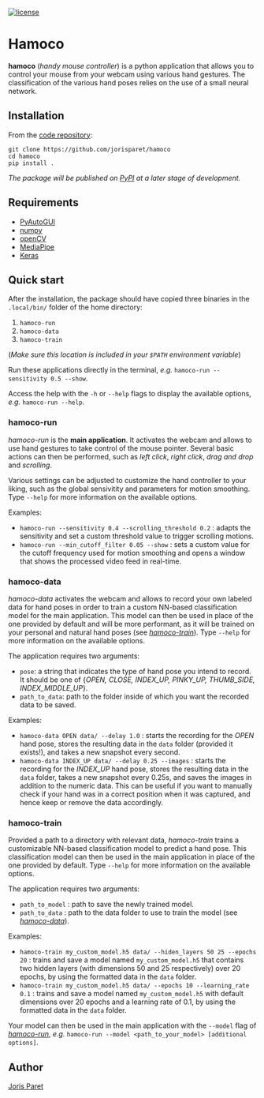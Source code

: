 [![license](https://img.shields.io/pypi/l/partycls.svg)](https://en.wikipedia.org/wiki/GNU_General_Public_License)

# Hamoco

**hamoco** (*handy mouse controller*) is a python application that allows you to control your mouse from your webcam using various hand gestures. The classification of the various hand poses relies on the use of a small neural network.

Installation
------------

From the [code repository](https://github.com/jorisparet/hamoco):

```
git clone https://github.com/jorisparet/hamoco
cd hamoco
pip install .
```

*The package will be published on [PyPI](https://pypi.org/) at a later stage of development.*

Requirements
------------

* [PyAutoGUI](https://pypi.org/project/PyAutoGUI/)
* [numpy](https://pypi.org/project/numpy/)
* [openCV](https://pypi.org/project/opencv-python/)
* [MediaPipe](https://google.github.io/mediapipe/)
* [Keras](https://keras.io/)

Quick start
-----------

After the installation, the package should have copied three binaries in the `.local/bin/` folder of the home directory:
1. `hamoco-run`
2. `hamoco-data`
3. `hamoco-train`

(*Make sure this location is included in your `$PATH` environment variable*)

Run these applications directly in the terminal, *e.g.* `hamoco-run --sensitivity 0.5 --show`.

Access the help with the `-h` or `--help` flags to display the available options, *e.g.* `hamoco-run --help`.

### hamoco-run

*hamoco-run* is the **main application**. It activates the webcam and allows to use hand gestures to take control of the mouse pointer. Several basic actions can then be performed, such as *left click*, *right click*, *drag and drop* and *scrolling*.

Various settings can be adjusted to customize the hand controller to your liking, such as the global sensivitity and parameters for motion smoothing. Type `--help` for more information on the available options.

Examples:

- `hamoco-run --sensitivity 0.4 --scrolling_threshold 0.2` : adapts the sensitivity and set a custom threshold value to trigger scrolling motions.
- `hamoco-run --min_cutoff_filter 0.05 --show` : sets a custom value for the cutoff frequency used for motion smoothing and opens a window that shows the processed video feed in real-time.

### hamoco-data

*hamoco-data* activates the webcam and allows to record your own labeled data for hand poses in order to train a custom NN-based classification model for the main application. This model can then be used in place of the one provided by default and will be more performant, as it will be trained on your personal and natural hand poses (see *[hamoco-train](#hamoco-train)*). Type `--help` for more information on the available options.

The application requires two arguments:
- `pose`: a string that indicates the type of hand pose you intend to record. It should be one of {*OPEN, CLOSE, INDEX_UP, PINKY_UP, THUMB_SIDE, INDEX_MIDDLE_UP*}.
- `path_to_data`: path to the folder inside of which you want the recorded data to be saved.

Examples:
- `hamoco-data OPEN data/ --delay 1.0` : starts the recording for the *OPEN* hand pose, stores the resulting data in the `data` folder (provided it exists!), and takes a new snapshot every second.
- `hamoco-data INDEX_UP data/ --delay 0.25 --images` : starts the recording for the *INDEX_UP* hand pose, stores the resulting data in the `data` folder, takes a new snapshot every 0.25s, and saves the images in addition to the numeric data. This can be useful if you want to manually check if your hand was in a correct position when it was captured, and hence keep or remove the data accordingly.

### hamoco-train

Provided a path to a directory with relevant data, *hamoco-train* trains a customizable NN-based classification model to predict a hand pose. This classification model can then be used in the main application in place of the one provided by default. Type `--help` for more information on the available options.

The application requires two arguments:
- `path_to_model` : path to save the newly trained model.
- `path_to_data` : path to the data folder to use to train the model (see *[hamoco-data](#hamoco-data)*).

Examples:
- `hamoco-train my_custom_model.h5 data/ --hiden_layers 50 25 --epochs 20` : trains and save a model named `my_custom_model.h5` that contains two hidden layers (with dimensions 50 and 25 respectively) over 20 epochs, by using the formatted data in the `data` folder.
- `hamoco-train my_custom_model.h5 data/ --epochs 10 --learning_rate 0.1` : trains and save a model named `my_custom_model.h5` with default dimensions over 20 epochs and a learning rate of 0.1, by using the formatted data in the `data` folder.

Your model can then be used in the main application with the `--model` flag of *[hamoco-run](#hamoco-run)*, *e.g.* `hamoco-run --model <path_to_your_model> [additional options]`.

Author
------

[Joris Paret](https://www.linkedin.com/in/joris-paret/)

